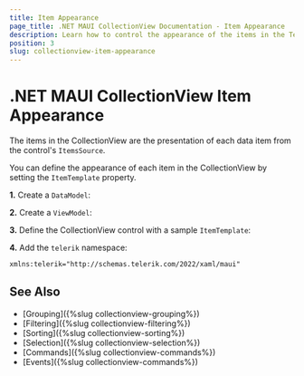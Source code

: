 ```yaml
---
title: Item Appearance
page_title: .NET MAUI CollectionView Documentation - Item Appearance
description: Learn how to control the appearance of the items in the Telerik UI for .NET MAUI CollectionView by using an item template.
position: 3
slug: collectionview-item-appearance
---
```


# .NET MAUI CollectionView Item Appearance

The items in the CollectionView are the presentation of each data item from the control's `ItemsSource`. 

You can define the appearance of each item in the CollectionView by setting the `ItemTemplate` property.

**1.** Create a `DataModel`:

<snippet id='combobox-city-businessmodel' />

**2.** Create a `ViewModel`:

<snippet id='collectionview-selection-viewmodel' />

**3.** Define the CollectionView control with a sample `ItemTemplate`:

<snippet id='collectionview-disabled-selection' />

**4.** Add the `telerik` namespace:

```XAML
xmlns:telerik="http://schemas.telerik.com/2022/xaml/maui"
```	

## See Also

- [Grouping]({%slug collectionview-grouping%})
- [Filtering]({%slug collectionview-filtering%})
- [Sorting]({%slug collectionview-sorting%})
- [Selection]({%slug collectionview-selection%})
- [Commands]({%slug collectionview-commands%})
- [Events]({%slug collectionview-commands%})